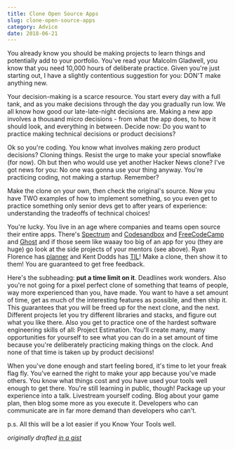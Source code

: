 ```yaml
---
title: Clone Open Source Apps
slug: clone-open-source-apps
category: Advice
date: 2018-06-21
---
```


You already know you should be making projects to learn things and potentially add to your portfolio. You've read your Malcolm Gladwell, you know that you need 10,000 hours of deliberate practice. Given you're just starting out, I have a slightly contentious suggestion for you: DON'T make anything new.

Your decision-making is a scarce resource. You start every day with a full tank, and as you make decisions through the day you gradually run low. We all know how good our late-late-night decisions are. Making a new app involves a thousand micro decisions - from what the app does, to how it should look, and everything in between. Decide now: Do you want to practice making technical decisions or product decisions?

Ok so you're coding. You know what involves making zero product decisions? Cloning things. Resist the urge to make your special snowflake (for now). Oh but then who would use yet another Hacker News clone? I've got news for you: No one was gonna use your thing anyway. You're practicing coding, not making a startup. Remember?

Make the clone on your own, then check the original's source. Now you have TWO examples of how to implement something, so you even get to practice something only senior devs get to after years of experience: understanding the tradeoffs of technical choices!

You're lucky. You live in an age where companies and teams open source their entire apps. There's [Spectrum](https://github.com/withspectrum/spectrum) and [Codesandbox](https://github.com/CompuIves/codesandbox-client) and [FreeCodeCamp](https://github.com/freeCodeCamp/freeCodeCamp/) and [Ghost](https://github.com/TryGhost/Ghost) and if those seem like waaay too big of an app for you (they are huge) go look at the side projects of your mentors (see above). Ryan Florence has [planner](https://planner.now.sh/) and Kent Dodds has [TIL](https://til.netlify.com/)! Make a clone, then show it to them! You are guaranteed to get free feedback.

Here's the subheading: **put a time limit on it**. Deadlines work wonders. Also you're not going for a pixel perfect clone of something that teams of people, way more experienced than you, have made. You want to have a set amount of time, get as much of the interesting features as possible, and then ship it. This guarantees that you will be freed up for the next clone, and the next. Different projects let you try different libraries and stacks, and figure out what you like there. Also you get to practice one of the hardest software engineering skills of all: Project Estimation. You'll create many, many opportunities for yourself to see what you can do in a set amount of time because you're deliberately practicing making things on the clock. And none of that time is taken up by product decisions!

When you've done enough and start feeling bored, it's time to let your freak flag fly. You've earned the right to make your app because you've made others. You know what things cost and you have used your tools well enough to get there. You're still learning in public, though! Package up your experience into a talk. Livestream yourself coding. Blog about your game plan, then blog some more as you execute it. Developers who can communicate are in far more demand than developers who can't.

p.s. All this will be a lot easier if you Know Your Tools well.

_originally drafted [in a gist](https://gist.github.com/sw-yx/9720bd4a30606ca3ffb8d407113c0fe5)_
